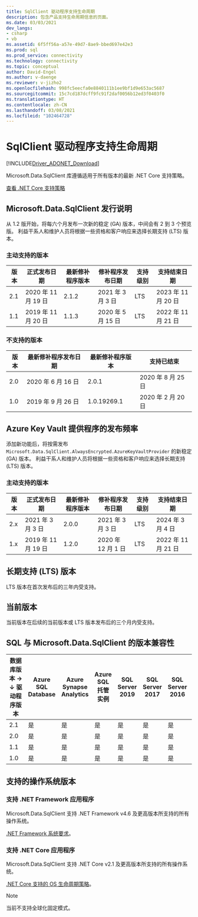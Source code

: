 ```yaml
---
title: SqlClient 驱动程序支持生命周期
description: 包含产品支持生命周期信息的页面。
ms.date: 03/03/2021
dev_langs:
- csharp
- vb
ms.assetid: 6f5ff56a-a57e-49d7-8ae9-bbed697e42e3
ms.prod: sql
ms.prod_service: connectivity
ms.technology: connectivity
ms.topic: conceptual
author: David-Engel
ms.author: v-daenge
ms.reviewer: v-jizho2
ms.openlocfilehash: 998fc5eecfa0e8840111b1ee9bf1d9e653ac5687
ms.sourcegitcommit: 15c7cd187dcff9fc91f2daf0056b12ed3f0403f0
ms.translationtype: HT
ms.contentlocale: zh-CN
ms.lasthandoff: 03/08/2021
ms.locfileid: "102464728"
---
```

# <a name="sqlclient-driver-support-lifecycle"></a>SqlClient 驱动程序支持生命周期

[!INCLUDE[Driver_ADONET_Download](../../includes/driver_adonet_download.md)]

Microsoft.Data.SqlClient 库遵循适用于所有版本的最新 .NET Core 支持策略。

[查看 .NET Core 支持策略](https://dotnet.microsoft.com/platform/support/policy/dotnet-core)

## <a name="microsoftdatasqlclient-release-cadence"></a>Microsoft.Data.SqlClient 发行说明

从 1.2 版开始，将每六个月发布一次新的稳定 (GA) 版本，中间会有 2 到 3 个预览版。 利益干系人和维护人员将根据一些资格和客户响应来选择长期支持 (LTS) 版本。

### <a name="actively-supported-releases"></a>主动支持的版本

| 版本 | 正式发布日期 | 最新修补程序版本 | 修补程序发布日期 | 支持级别  | 支持结束日期 |
| -- | -- | -- | -- | -- | -- |
| 2.1 | 2020 年 11 月 19 日 | 2.1.2 | 2021 年 3 月 3 日 | LTS | 2023 年 11 月 20 日 |
| 1.1 | 2019 年 11 月 20 日 | 1.1.3 | 2020 年 5 月 15 日 | LTS | 2022 年 11 月 21 日 |

### <a name="out-of-support-releases"></a>不支持的版本

| 版本 | 最新修补程序发布日期 | 最新修补程序版本 | 支持已结束 |
| -- | -- | -- | -- |
| 2.0 | 2020 年 6 月 16 日 | 2.0.1 | 2020 年 8 月 25 日 |
| 1.0 | 2019 年 9 月 26 日 | 1.0.19269.1 | 2020 年 2 月 20 日 |


## <a name="azure-key-vault-provider-release-cadence"></a>Azure Key Vault 提供程序的发布频率

添加新功能后，将按需发布 `Microsoft.Data.SqlClient.AlwaysEncrypted.AzureKeyVaultProvider` 的新稳定 (GA) 版本。 利益干系人和维护人员将根据一些资格和客户响应来选择长期支持 (LTS) 版本。

### <a name="actively-supported-releases"></a>主动支持的版本

| 版本 | 正式发布日期 | 最新修补程序版本 | 修补程序发布日期 | 支持级别  | 支持结束日期 |
| -- | -- | -- | -- | -- | -- |
| 2.x | 2021 年 3 月 3 日 | 2.0.0 | 2021 年 3 月 3 日 | LTS | 2024 年 3 月 4 日 |
| 1.x | 2019 年 11 月 19 日 | 1.2.0 | 2020 年 12 月 1 日 | LTS | 2022 年 11 月 21 日 |


## <a name="long-term-support-lts-releases"></a>长期支持 (LTS) 版本

LTS 版本在首次发布后的三年内受支持。

## <a name="current-releases"></a>当前版本

当前版本在后续的当前版本或 LTS 版本发布后的三个月内受支持。


## <a name="sql-version-compatibility-with-microsoftdatasqlclient"></a>SQL 与 Microsoft.Data.SqlClient 的版本兼容性

|数据库版本&nbsp;&#8594;<br />&#8595; 驱动程序版本|Azure SQL Database|Azure Synapse Analytics|Azure SQL 托管实例|SQL Server 2019|SQL Server 2017|SQL Server 2016|SQL Server 2014|SQL Server 2012|
|---|---|---|---|---|---|---|---|---|
|2.1|是|是|是|是|是|是|是|是|
|2.0|是|是|是|是|是|是|是|是|
|1.1|是|是|是|是|是|是|是|是|
|1.0|是|是|是|是|是|是|是|是|

## <a name="supported-os-versions"></a>支持的操作系统版本

### <a name="support-for-net-framework-applications"></a>支持 .NET Framework 应用程序

Microsoft.Data.SqlClient 支持 .NET Framework v4.6 及更高版本所支持的所有操作系统。

[.NET Framework 系统要求](/dotnet/framework/get-started/system-requirements)。

### <a name="support-for-net-core-applications"></a>支持 .NET Core 应用程序

Microsoft.Data.SqlClient 支持 .NET Core v2.1 及更高版本所支持的所有操作系统。

[.NET Core 支持的 OS 生命周期策略](https://github.com/dotnet/core/blob/master/os-lifecycle-policy.md)。

> [!NOTE]
> 当前不支持全球化固定模式。
